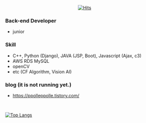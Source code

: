 <div align=center>
  
  [![Hits](https://hits.seeyoufarm.com/api/count/incr/badge.svg?url=https%3A%2F%2Fgithub.com%2Fcgin1202&count_bg=%2397E160&title_bg=%23555555&icon=bower.svg&icon_color=%23FFFFFF&title=visit+count&edge_flat=false)](https://hits.seeyoufarm.com)
  
</div>

### Back-end Developer

- junior

### Skill 

- C++, Python (Django), JAVA (JSP, Boot), Javascript (Ajax, c3)
- AWS RDS MySQL
- openCV
- etc (CF Algorithm, Vision AI)

### blog (it is not running yet.)

- https://ppolleppolle.tistory.com/


<br>

[![Top Langs](https://github-readme-stats.vercel.app/api/top-langs/?username=cgin1202&langs_count=8)](https://github.com/cgin1202)
